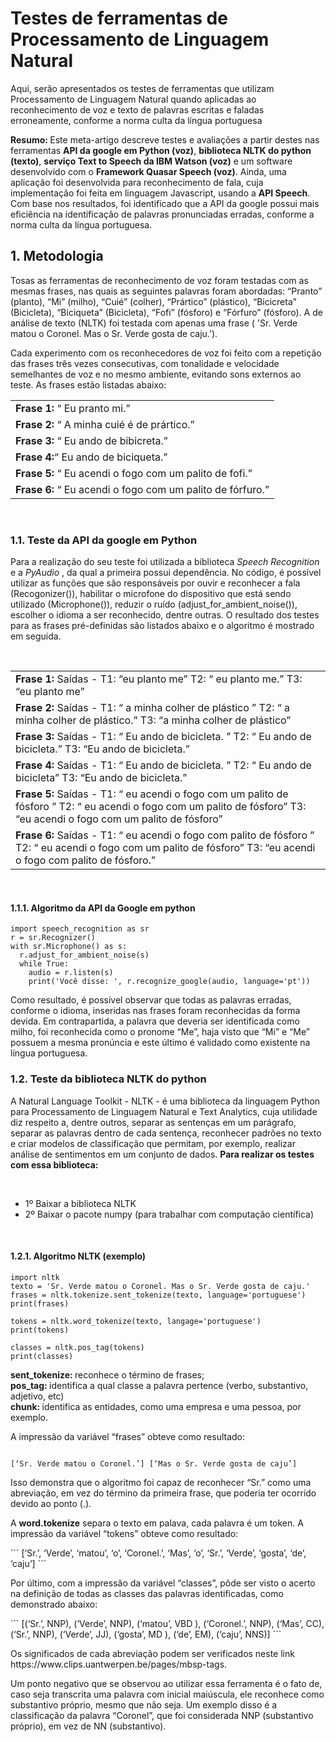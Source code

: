 # Testes de ferramentas de Processamento de Linguagem Natural
Aqui, serão apresentados os testes de ferramentas que utilizam Processamento de Linguagem Natural quando aplicadas 
ao reconhecimento de voz e texto de palavras escritas e faladas erroneamente, conforme a norma culta da língua portuguesa

<b color="#ffffff">Resumo: </b>Este meta-artigo descreve testes e avaliações a partir destes nas
ferramentas <b>API da google em Python (voz)</b>, <b>biblioteca NLTK do python
(texto)</b>, <b>serviço Text to Speech da IBM Watson (voz)</b> e um software
desenvolvido com o <b>Framework Quasar Speech (voz)</b>. Ainda, uma aplicação
foi desenvolvida para reconhecimento de fala, cuja implementação foi feita em
linguagem Javascript, usando a <b>API Speech</b>. Com base nos resultados, foi
identificado que a API da google possui mais eficiência na identificação de
palavras pronunciadas erradas, conforme a norma culta da língua
portuguesa.</br>

<h2>1. Metodologia</h2>
<p>Tosas as ferramentas de reconhecimento de voz foram testadas com as mesmas frases, nas quais as
seguintes palavras foram abordadas: “Pranto” (planto), “Mi” (milho), “Cuié” (colher),
“Prártico” (plástico), “Bicicreta” (Bicicleta), “Biciqueta” (Bicicleta), “Fofi” (fósforo) e
“Fórfuro” (fósforo). A de análise de texto (NLTK) foi testada com apenas uma frase ( 'Sr. Verde matou o Coronel. Mas o Sr. Verde gosta de caju.').</p>
<p>Cada experimento com os reconhecedores de voz foi feito com a repetição das frases três vezes consecutivas, com tonalidade e velocidade semelhantes de voz e no mesmo ambiente, evitando sons externos ao teste. As frases estão listadas abaixo:</p>


<table>
  <tr>
    <td><b>Frase 1:</b> “ Eu pranto mi.”</td>
  </tr>
  <tr>
    <td><b>Frase 2:</b> “ A minha cuié é de prártico.”</td>
  </tr>
  <tr>
    <td><b>Frase 3:</b>  “ Eu ando de bibicreta.”</td>
  </tr>
  <tr>
    <td><b>Frase 4:</b>“ Eu ando de biciqueta.”</td>
  </tr>
  <tr>
    <td><b>Frase 5:</b> “ Eu acendi o fogo com um palito
de fofi.”</td>
  </tr>
  <tr>
    <td><b>Frase 6:</b> “ Eu acendi o fogo com um palito
de fórfuro.”</td>
  </tr>
</table>
</br>

<h3>1.1. Teste da API da google em Python</h3>

<p>Para a realização do seu teste foi utilizada a biblioteca <i>Speech Recognition</i> e a <i>PyAudio</i> , da qual a primeira possui dependência. No código, é possível utilizar as funções que são responsáveis por ouvir e reconhecer a fala (Recogonizer()), habilitar o
microfone do dispositivo que está sendo utilizado (Microphone()), reduzir o ruído
(adjust_for_ambient_noise()), escolher o idioma a ser reconhecido, dentre outras.
O resultado dos testes para as frases pré-definidas são listados abaixo e o
algoritmo é mostrado em seguida. </p></br>

<table>
  <tr>
    <td><b>Frase 1:</b> Saídas - T1: “eu planto me” T2: “ eu planto me.” T3: “eu planto me”</td>
  </tr>
  <tr>
    <td><b>Frase 2:</b> Saídas - T1: “ a minha colher de plástico ” T2: “ a minha colher de
plástico.” T3: “a minha colher de plástico” </td>
  </tr>
  <tr>
    <td><b>Frase 3:</b>  Saídas - T1: “ Eu ando de bicicleta. ” T2: “ Eu ando de bicicleta.” T3:
“Eu ando de bicicleta.”</td>
  </tr>
  <tr>
    <td><b>Frase 4:</b> Saídas - T1: “ Eu ando de bicicleta. ” T2: “ Eu ando de bicicleta” T3:
“Eu ando de bicicleta.”</td>
  </tr>
  <tr>
    <td><b>Frase 5:</b> Saídas - T1: “ eu acendi o fogo com um palito de fósforo ” T2: “ eu
acendi o fogo com um palito de fósforo” T3: “eu acendi o fogo com um palito de
fósforo”</td>
  </tr>
  <tr>
    <td><b>Frase 6:</b> Saídas - T1: “ eu acendi o fogo com palito de fósforo ” T2: “ eu acendi o
fogo com um palito de fósforo” T3: “eu acendi o fogo com palito de fósforo.”</td>
  </tr>
</table>
</br>

<h4>1.1.1. Algoritmo da API da Google em python</h4>


```
import speech_recognition as sr
r = sr.Recognizer()
with sr.Microphone() as s:
  r.adjust_for_ambient_noise(s)
  while True:
    audio = r.listen(s)
    print('Você disse: ', r.recognize_google(audio, language='pt'))

```

<p>Como resultado, é possível observar que todas as palavras erradas, conforme o
idioma, inseridas nas frases foram reconhecidas da forma devida. Em contrapartida, a
palavra que deveria ser identificada como milho, foi reconhecida como o pronome
“Me”, haja visto que “Mi” e “Me” possuem a mesma pronúncia e este último é validado
como existente na língua portuguesa.</p>

<h3>1.2. Teste da biblioteca NLTK do python</h3>


<p>A Natural Language Toolkit - NLTK - é uma biblioteca da linguagem Python para
Processamento de Linguagem Natural e Text Analytics, cuja utilidade diz respeito a, dentre
outros, separar as sentenças em um parágrafo, separar as palavras dentro de cada
sentença, reconhecer padrões no texto e criar modelos de classificação que permitam,
por exemplo, realizar análise de sentimentos em um conjunto de dados.
<b>Para realizar os testes com essa biblioteca:</p></b></br>
<ul>
  <li>1º Baixar a biblioteca NLTK</li>
  <li>2º Baixar o pacote numpy (para trabalhar com computação científica)</li>
</ul></br>

<h4>1.2.1. Algoritmo NLTK (exemplo)</h4>

```
import nltk
texto = 'Sr. Verde matou o Coronel. Mas o Sr. Verde gosta de caju.'
frases = nltk.tokenize.sent_tokenize(texto, language='portuguese')
print(frases)

tokens = nltk.word_tokenize(texto, langage='portuguese')
print(tokens)

classes = nltk.pos_tag(tokens)
print(classes)

```

<b>sent_tokenize: </b> reconhece o término de frases;</br>
<b>pos_tag: </b> identifica a qual classe a palavra pertence (verbo, substantivo, adjetivo, etc)</br>
<b>chunk: </b> identifica as entidades, como uma empresa e uma pessoa, por exemplo.</br>

<p>A impressão da variável “frases” obteve como resultado:</p>

```

[‘Sr. Verde matou o Coronel.’] [‘Mas o Sr. Verde gosta de caju’]

```
<p>Isso demonstra que o algoritmo foi capaz de reconhecer “Sr.” como uma
abreviação, em vez do término da primeira frase, que poderia ter ocorrido devido ao
ponto (.).</p>
<p>A <b>word.tokenize</b> separa o texto em palava, cada palavra é um token. A impressão
da variável “tokens” obteve como resultado:</p>
```
[‘Sr.’, ‘Verde’, ‘matou’, ‘o’, ‘Coronel.’, ‘Mas’, ‘o’, ‘Sr.’, ‘Verde’, ‘gosta’, ‘de’, ‘caju’]
```
<p>Por último, com a impressão da variável “classes”, pôde ser visto o acerto na
definição de todas as classes das palavras identificadas, como demonstrado abaixo:</p>
```
[(‘Sr.’, NNP), (‘Verde’, NNP), (‘matou’, VBD ), (‘Coronel.’, NNP), (‘Mas’, CC), (‘Sr.’, NNP),
(‘Verde’, JJ), (‘gosta’, MD ), (‘de’, EM), (‘caju’, NNS)]
```
<p>Os significados de cada abreviação podem ser verificados neste link
https://www.clips.uantwerpen.be/pages/mbsp-tags.</p>
<p>Um ponto negativo que se observou ao utilizar essa ferramenta é o fato de,
caso seja transcrita uma palavra com inicial maiúscula, ele reconhece como
substantivo próprio, mesmo que não seja. Um exemplo disso é a classificação da
palavra “Coronel”, que foi considerada NNP (substantivo próprio), em vez de
NN (substantivo).</p>


